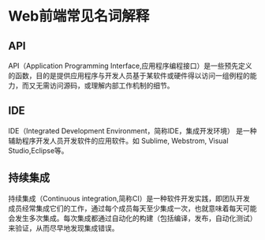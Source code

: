 # Web前端常见名词解释
## API
API（Application Programming Interface,应用程序编程接口）是一些预先定义的函数，目的是提供应用程序与开发人员基于某软件或硬件得以访问一组例程的能力，而又无需访问源码，或理解内部工作机制的细节。

## IDE
IDE（Integrated Development Environment，简称IDE，集成开发环境）
是一种辅助程序开发人员开发软件的应用软件。如 Sublime, Webstrom, Visual Studio,Eclipse等。

## 持续集成
持续集成（Continuous integration,简称CI）是一种软件开发实践，即团队开发成员经常集成它们的工作，通过每个成员每天至少集成一次，也就意味着每天可能会发生多次集成。每次集成都通过自动化的构建（包括编译，发布，自动化测试）来验证，从而尽早地发现集成错误。